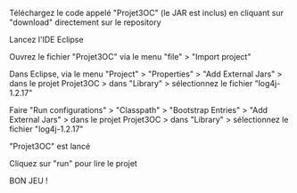Téléchargez le code appelé "Projet3OC" (le JAR est inclus) en cliquant sur "download" directement sur le repository

Lancez l'IDE Eclipse 

Ouvrez le fichier "Projet3OC" via le menu "file" > "Import project" 

Dans Eclipse, via le menu "Project" > "Properties" > "Add External Jars" > dans le projet Projet3OC > dans "Library" > sélectionnez le fichier "log4j-1.2.17" 

Faire "Run configurations" > "Classpath" > "Bootstrap Entries" > "Add External Jars" >  dans le projet Projet3OC > dans "Library" > sélectionnez le fichier "log4j-1.2.17" 

"Projet3OC" est lancé 

Cliquez sur "run" pour lire le projet

BON JEU !
